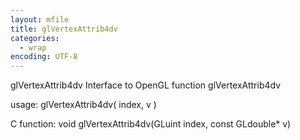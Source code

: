 ```yaml
---
layout: mfile
title: glVertexAttrib4dv
categories:
  - wrap
encoding: UTF-8
---
```


glVertexAttrib4dv  Interface to OpenGL function glVertexAttrib4dv

usage:  glVertexAttrib4dv( index, v )

C function:  void glVertexAttrib4dv(GLuint index, const GLdouble\* v)